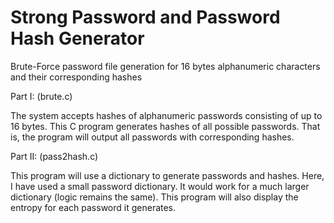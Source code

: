 # Strong Password and Password Hash Generator

Brute-Force password file generation for 16 bytes alphanumeric characters and their corresponding hashes

Part I: (brute.c)

The system accepts hashes of alphanumeric passwords consisting of up to 16 bytes.  This C program generates hashes of all possible passwords.  That is, the program will output all passwords with corresponding hashes.  


Part II: (pass2hash.c)

This program will use a dictionary to generate passwords and hashes.  Here, I have used a small password dictionary. It would work for a much larger dictionary (logic remains the same).  This program will also display the entropy for each password it generates.
